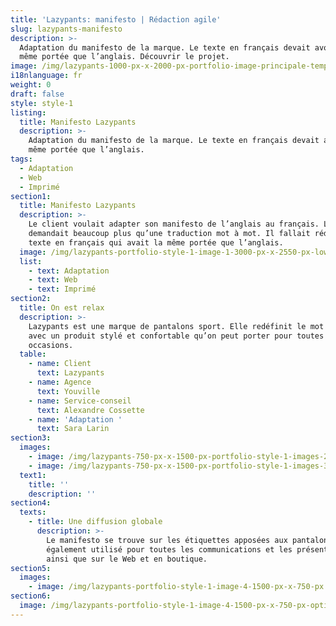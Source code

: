 ```yaml
---
title: 'Lazypants: manifesto | Rédaction agile'
slug: lazypants-manifesto
description: >-
  Adaptation du manifesto de la marque. Le texte en français devait avoir la
  même portée que l’anglais. Découvrir le projet. 
image: /img/lazypants-1000-px-x-2000-px-portfolio-image-principale-template.png
i18nlanguage: fr
weight: 0
draft: false
style: style-1
listing:
  title: Manifesto Lazypants
  description: >-
    Adaptation du manifesto de la marque. Le texte en français devait avoir la
    même portée que l’anglais.
tags:
  - Adaptation
  - Web
  - Imprimé
section1:
  title: Manifesto Lazypants
  description: >-
    Le client voulait adapter son manifesto de l’anglais au français. Le mandat
    demandait beaucoup plus qu’une traduction mot à mot. Il fallait rédiger un
    texte en français qui avait la même portée que l’anglais. 
  image: /img/lazypants-portfolio-style-1-image-1-3000-px-x-2550-px-low.jpg
  list:
    - text: Adaptation
    - text: Web
    - text: Imprimé
section2:
  title: On est relax
  description: >-
    Lazypants est une marque de pantalons sport. Elle redéfinit le mot «lazy»
    avec un produit stylé et confortable qu’on peut porter pour toutes les
    occasions.
  table:
    - name: Client
      text: Lazypants
    - name: Agence
      text: Youville
    - name: Service-conseil
      text: Alexandre Cossette
    - name: 'Adaptation '
      text: Sara Larin
section3:
  images:
    - image: /img/lazypants-750-px-x-1500-px-portfolio-style-1-images-2-rev03.png
    - image: /img/lazypants-750-px-x-1500-px-portfolio-style-1-images-3-rev-03.png
  text1:
    title: ''
    description: ''
section4:
  texts:
    - title: Une diffusion globale
      description: >-
        Le manifesto se trouve sur les étiquettes apposées aux pantalons. Il est
        également utilisé pour toutes les communications et les présentations
        ainsi que sur le Web et en boutique. 
section5:
  images:
    - image: /img/lazypants-portfolio-style-1-image-4-1500-px-x-750-px.png
section6:
  image: /img/lazypants-portfolio-style-1-image-4-1500-px-x-750-px-option2.png
---
```


